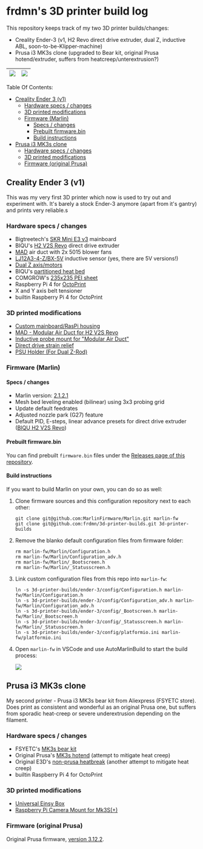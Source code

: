 # frdmn's 3D printer build log

This repository keeps track of my two 3D printer builds/changes:

- Creality Ender-3 (v1, H2 Revo direct drive extruder, dual Z, inductive ABL, soon-to-be-Klipper-machine)
- Prusa i3 MK3s clone (upgraded to Bear kit, original Prusa hotend/extruder, suffers from heatcreep/unterextrusion?)

| [![](https://up.frd.mn/c6nnbhoerK/Bildschirm-foto-2023-05-30-um-12.33.57.jpg)](#creality-ender-3-v1) | [![](https://up.frd.mn/t8n2QkA6T4/Bildschirm-foto-2023-05-30-um-12.34.05.jpg)](#prusa-i3-mk3s-clone) |
|----------|--------------|

Table Of Contents:

- [Creality Ender 3 (v1)](#creality-ender-3-v1)
  - [Hardware specs / changes](#hardware-specs--changes)
  - [3D printed modifications](#3d-printed-modifications)
  - [Firmware (Marlin)](#firmware-marlin)
    - [Specs / changes](#specs--changes)
    - [Prebuilt firmware.bin](#prebuilt-firmwarebin)
    - [Build instructions](#build-instructions)
- [Prusa i3 MK3s clone](#prusa-i3-mk3s-clone)
  - [Hardware specs / changes](#hardware-specs--changes-1)
  - [3D printed modifications](#3d-printed-modifications-1)
  - [Firmware (original Prusa)](#firmware-original-prusa)

## Creality Ender 3 (v1)

This was my very first 3D printer which now is used to try out and experiment with. It's barely a stock Ender-3 anymore (apart from it's gantry) and prints very reliable.s

### Hardware specs / changes

- Bigtreetech's [SKR Mini E3 v3](https://www.3djake.de/bigtreetech/skr-mini-e3) mainboard
- BIQU's [H2 V2S Revo](https://www.3djake.de/biqu/h2-v2s-revo-extruder) direct drive extruder
- [MAD](https://www.printables.com/model/146957-mad-modular-air-duct-for-biqu-h2-h2-v2s-revo-h2-v2) air duct with 2x 5015 blower fans
- [LJ12A3-4-Z/BX-5V](https://www.amazon.de/Taiss-induktiver-N%C3%A4herungsschalter-Arbeitsspannung-LJ12A3-4-Z/dp/B07XMND4QN/) inductive sensor (yes, there are 5V versions!)
- [Dual Z axis/motors](https://www.3djake.de/creality-3d-drucker-ersatzteile/dual-z-achsen-upgrade?sai=10662)
- BIQU's [partitioned heat bed](https://biqu.equipment/products/235mm-235mm-partitioned-hot-bed-compatible-for-ender-3-b1-hurakan)
- COMGROW's [235x235 PEI sheet](https://www.amazon.de/Comgrow-Removable-Flexible-Magnetic-Heated/dp/B09TW23M8P?th=1)
- Raspberry Pi 4 for [OctoPrint](https://octoprint.org/)
- X and Y axis belt tensioner
- builtin Raspberry Pi 4 for OctoPrint

### 3D printed modifications

- [Custom mainboard/RasPi housing](https://www.printables.com/model/464881-skr-mini-e3-v3-raspberry-pi-front-housing-for-ende)
- [MAD - Modular Air Duct for H2 V2S Revo](https://www.printables.com/model/146957-mad-modular-air-duct-for-biqu-h2-h2-v2s-revo-h2-v2)
- [Inductive probe mount for "Modular Air Duct"](https://www.printables.com/model/459319-inductive-probe-mount-for-biqu-h2-v2-v2s-revo)
- [Direct drive strain relief](https://www.printables.com/model/351250-ender-3-direct-drive-cable-bundle-strain-relief)
- [PSU Holder (For Dual Z-Rod)](https://www.printables.com/model/271707-ender-3-psu-holder-for-dual-z-rod)

### Firmware (Marlin)

#### Specs / changes

- Marlin version: [2.1.2.1](https://github.com/MarlinFirmware/Marlin/tree/2.1.2.1)
- Mesh bed leveling enabled (bilinear) using 3x3 probing grid
- Update default feedrates
- Adjusted nozzle park (G27) feature
- Default PID, E-steps, linear advance presets for direct drive extruder ([BIQU H2 V2S Revo](https://www.3djake.de/biqu/h2-v2s-revo-extruder))

#### Prebuilt firmware.bin

You can find prebuilt `firmware.bin` files under the [Releases page of this repository](https://github.com/frdmn/Marlin/releases).

#### Build instructions

If you want to build Marlin on your own, you can do so as well:

1. Clone firmware sources and this configuration repository next to each other:

    ```shell
    git clone git@github.com:MarlinFirmware/Marlin.git marlin-fw
    git clone git@github.com:frdmn/3d-printer-builds.git 3d-printer-builds
    ```

2. Remove the blanko default configuration files from firmware folder:

    ```shell
    rm marlin-fw/Marlin/Configuration.h
    rm marlin-fw/Marlin/Configuration_adv.h
    rm marlin-fw/Marlin/_Bootscreen.h
    rm marlin-fw/Marlin/_Statusscreen.h
    ```

3. Link custom configuration files from this repo into `marlin-fw`:

    ```shell
    ln -s 3d-printer-builds/ender-3/config/Configuration.h marlin-fw/Marlin/Configuration.h
    ln -s 3d-printer-builds/ender-3/config/Configuration_adv.h marlin-fw/Marlin/Configuration_adv.h
    ln -s 3d-printer-builds/ender-3/config/_Bootscreen.h marlin-fw/Marlin/_Bootscreen.h
    ln -s 3d-printer-builds/ender-3/config/_Statusscreen.h marlin-fw/Marlin/_Statusscreen.h
    ln -s 3d-printer-builds/ender-3/config/platformio.ini marlin-fw/platformio.ini
    ```

4. Open `marlin-fw` in VSCode and use AutoMarlinBuild to start the build process:

    ![](https://up.frd.mn/9sxZMJvywU/Bildschirm-foto-2023-05-26-um-10.22.57.png)

## Prusa i3 MK3s clone

My second printer - Prusa i3 MK3s bear kit from Aliexpress (FSYETC store). Does print as consistent and wonderful as an original Prusa one, but suffers from sporadic heat-creep or severe underextrusion depending on the filament.

### Hardware specs / changes

- FSYETC's [MK3s bear kit](https://de.aliexpress.com/item/33030542556.html)
- Original Prusa's [MK3s hotend](https://de.aliexpress.com/item/33030542556.html) (attempt to mitigate heat creep)
- Original E3D's [non-prusa heatbreak](https://www.3djake.com/e3d/v6-heatbreak) (another attempt to mitigate heat creep)
- builtin Raspberry Pi 4 for OctoPrint

### 3D printed modifications

- [Universal Einsy Box](https://www.thingiverse.com/thing:3901001)
- [Raspberry Pi Camera Mount for Mk3S(+)](https://www.printables.com/model/64402-raspberry-pi-camera-mount-for-mk3s)

### Firmware (original Prusa)

Original Prusa firmware, [version 3.12.2](https://github.com/prusa3d/Prusa-Firmware/releases/tag/v3.12.2).
